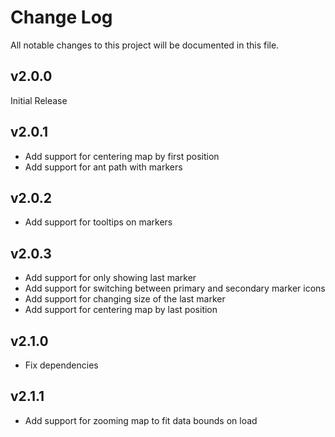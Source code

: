 # Change Log
All notable changes to this project will be documented in this file.

## v2.0.0
Initial Release

## v2.0.1
* Add support for centering map by first position
* Add support for ant path with markers

## v2.0.2
* Add support for tooltips on markers

## v2.0.3
* Add support for only showing last marker
* Add support for switching between primary and secondary marker icons
* Add support for changing size of the last marker
* Add support for centering map by last position

## v2.1.0
* Fix dependencies

## v2.1.1
* Add support for zooming map to fit data bounds on load